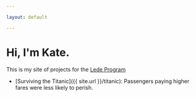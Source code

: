 ```yaml
---

layout: default

---
```


# Hi, I'm Kate.

This is my site of projects for the [Lede Program](http://ledeprogram.com)

* [Surviving the Titanic]({{ site.url }}/titanic): Passengers paying higher fares were less likely to perish.
